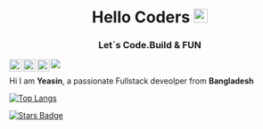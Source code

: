 
<h1 align="center"> Hello Coders <img src="https://media.giphy.com/media/hvRJCLFzcasrR4ia7z/giphy.gif" width="25px"> </h1>
<h3 align ="center"> <strong> Let`s Code.Build & FUN </strong> </h3>
<p >
<a href="https://www.github.com/yeazin/">
  <img align="left" alt="Abhishek's LinkedIN" width="22px" src="https://raw.githubusercontent.com/peterthehan/peterthehan/master/assets/github.svg" />
</a>
<a href="https://www.linkedin.com/in/yeazin/">
  <img align="left" alt="Abhishek's LinkedIN" width="22px" src="https://raw.githubusercontent.com/peterthehan/peterthehan/master/assets/linkedin.svg" />
</a>
<a href="https://www.facebook.com/yeariha.farsin/">
  <img align="left" alt="Abhishek's LinkedIN" width="22px" src="https://raw.githubusercontent.com/peterthehan/peterthehan/master/assets/facebook.svg" />
</a>
 



![](https://komarev.com/ghpvc/?username=yeazin&color=brightgreen)

Hi I am __Yeasin__, a passionate Fullstack deveolper from __Bangladesh__


[![Top Langs](https://github-readme-stats.vercel.app/api/top-langs/?username=yeazin&layout=compact)](https://github.com/yeazin)

<a href="https://github.com/yeazin/stargazers"><img src="https://img.shields.io/github/stars/yeazin" alt="Stars Badge"/></a>

<!--
**yeazin/yeazin** is a ✨ _special_ ✨ repository because its `README.md` (this file) appears on your GitHub profile.

Here are some ideas to get you started:

 🔭 I’m currently working on ...##Python & Django
- 🌱 I’m currently learning ...
- 👯 I’m looking to collaborate on ...
- 🤔 I’m looking for help with ...
- 💬 Ask me about ...
- 📫 How to reach me: ...
- 😄 Pronouns: ...
- ⚡ Fun fact: ...
-->
